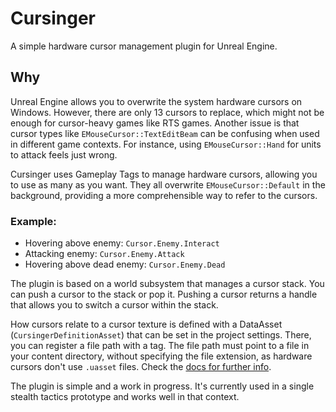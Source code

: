 # Cursinger
A simple hardware cursor management plugin for Unreal Engine.

## Why

Unreal Engine allows you to overwrite the system hardware cursors on Windows. However, there are only 13 cursors to replace, which might not be enough for cursor-heavy games like RTS games. Another issue is that cursor types like `EMouseCursor::TextEditBeam` can be confusing when used in different game contexts. For instance, using `EMouseCursor::Hand` for units to attack feels just wrong.

Cursinger uses Gameplay Tags to manage hardware cursors, allowing you to use as many as you want. They all overwrite `EMouseCursor::Default` in the background, providing a more comprehensible way to refer to the cursors.

### Example:

- Hovering above enemy: `Cursor.Enemy.Interact`
- Attacking enemy: `Cursor.Enemy.Attack`
- Hovering above dead enemy: `Cursor.Enemy.Dead`

The plugin is based on a world subsystem that manages a cursor stack. You can push a cursor to the stack or pop it. Pushing a cursor returns a handle that allows you to switch a cursor within the stack.

How cursors relate to a cursor texture is defined with a DataAsset (`CursingerDefinitionAsset`) that can be set in the project settings. There, you can register a file path with a tag. The file path must point to a file in your content directory, without specifying the file extension, as hardware cursors don't use `.uasset` files. Check the [docs for further info](https://dev.epicgames.com/community/learning/tutorials/lwXR/unreal-engine-full-process-of-hardware-cursor-setup#whyuseahardwarecursor).

The plugin is simple and a work in progress. It's currently used in a single stealth tactics prototype and works well in that context.
